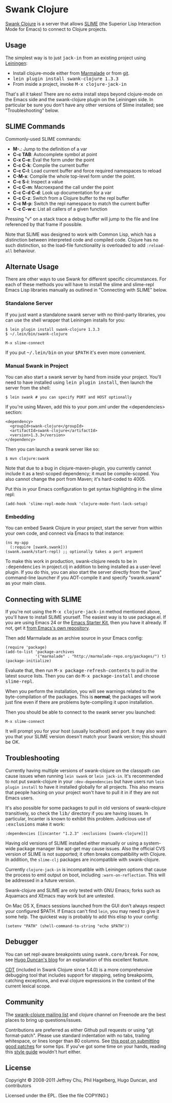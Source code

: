 # Swank Clojure

[Swank Clojure](http://github.com/technomancy/swank-clojure) is a
server that allows [SLIME](http://common-lisp.net/project/slime/) (the
Superior Lisp Interaction Mode for Emacs) to connect to Clojure
projects.

## Usage

The simplest way is to just <tt>jack-in</tt> from an existing project
using [Leiningen](http://github.com/technomancy/leiningen):

* Install clojure-mode either from
  [Marmalade](http://marmalade-repo.org) or from
  [git](http://github.com/technomancy/clojure-mode).
* <tt>lein plugin install swank-clojure 1.3.3</tt>
* From inside a project, invoke <tt>M-x clojure-jack-in</tt>

That's all it takes! There are no extra install steps beyond
clojure-mode on the Emacs side and the swank-clojure plugin on the
Leiningen side. In particular be sure you don't have any other
versions of Slime installed; see "Troubleshooting" below.

## SLIME Commands

Commonly-used SLIME commands:

* **M-.**: Jump to the definition of a var
* **C-c TAB**: Autocomplete symbol at point
* **C-x C-e**: Eval the form under the point
* **C-c C-k**: Compile the current buffer
* **C-c C-l**: Load current buffer and force required namespaces to reload
* **C-M-x**: Compile the whole top-level form under the point.
* **C-c S-i**: Inspect a value
* **C-c C-m**: Macroexpand the call under the point
* **C-c C-d C-d**: Look up documentation for a var
* **C-c C-z**: Switch from a Clojure buffer to the repl buffer
* **C-c M-p**: Switch the repl namespace to match the current buffer
* **C-c C-w c**: List all callers of a given function

Pressing "v" on a stack trace a debug buffer will jump to the file and
line referenced by that frame if possible.

Note that SLIME was designed to work with Common Lisp, which has a
distinction between interpreted code and compiled code. Clojure has no
such distinction, so the load-file functionality is overloaded to add
<code>:reload-all</code> behaviour.

## Alternate Usage

There are other ways to use Swank for different specific
circumstances.  For each of these methods you will have to install the
slime and slime-repl Emacs Lisp libraries manually as outlined in
"Connecting with SLIME" below.

### Standalone Server

If you just want a standalone swank server with no third-party
libraries, you can use the shell wrapper that Leiningen installs for
you:

    $ lein plugin install swank-clojure 1.3.3
    $ ~/.lein/bin/swank-clojure

    M-x slime-connect

If you put <tt>~/.lein/bin</tt> on your <tt>$PATH</tt> it's even more
convenient.

### Manual Swank in Project

You can also start a swank server by hand from inside your project.
You'll need to have installed using <tt>lein plugin
install</tt>, then launch the server from the shell:

    $ lein swank # you can specify PORT and HOST optionally

If you're using Maven, add this to your pom.xml under the
\<dependencies\> section:

    <dependency>
      <groupId>swank-clojure</groupId>
      <artifactId>swank-clojure</artifactId>
      <version>1.3.3</version>
    </dependency>

Then you can launch a swank server like so:

    $ mvn clojure:swank

Note that due to a bug in clojure-maven-plugin, you currently cannot
include it as a test-scoped dependency; it must be compile-scoped. You
also cannot change the port from Maven; it's hard-coded to 4005.

Put this in your Emacs configuration to get syntax highlighting in the
slime repl:

    (add-hook 'slime-repl-mode-hook 'clojure-mode-font-lock-setup)

### Embedding

You can embed Swank Clojure in your project, start the server from
within your own code, and connect via Emacs to that instance:

    (ns my-app
      (:require [swank.swank]))
    (swank.swank/start-repl) ;; optionally takes a port argument

To make this work in production, swank-clojure needs to be in
<tt>:dependencies</tt> in project.clj in addition to being installed
as a user-level plugin. If you do this, you can also start the server
directly from the "java" command-line launcher if you AOT-compile it
and specify "swank.swank" as your main class.

## Connecting with SLIME

If you're not using the <tt>M-x clojure-jack-in</tt> method mentioned
above, you'll have to install SLIME yourself. The easiest way is to
use package.el. If you are using Emacs 24 or the
[Emacs Starter Kit](http://github.com/technomancy/emacs-starter-kit),
then you have it already. If not, get it
[from Emacs's own repository](http://bit.ly/pkg-el23).

Then add Marmalade as an archive source in your Emacs config:

    (require 'package)
    (add-to-list 'package-archives
                 '("marmalade" . "http://marmalade-repo.org/packages/") t)
    (package-initialize)

Evaluate that, then run <kbd>M-x package-refresh-contents</kbd> to
pull in the latest source lists. Then you can do <kbd>M-x
package-install</kbd> and choose <kbd>slime-repl</kbd>.

When you perform the installation, you will see warnings related to
the byte-compilation of the packages. This is **normal**; the packages
will work just fine even if there are problems byte-compiling it upon
installation.

Then you should be able to connect to the swank server you launched:

    M-x slime-connect

It will prompt you for your host (usually localhost) and port. It may
also warn you that your SLIME version doesn't match your Swank
version; this should be OK.

## Troubleshooting

Currently having multiple versions of swank-clojure on the classpath
can cause issues when running `lein swank` or `lein jack-in`. It's
recommended to not put swank-clojure in your `:dev-dependencies` but
have users run `lein plugin install` to have it installed globally for
all projects. This also means that people hacking on your project
won't have to pull it in if they are not Emacs users.

It's also possible for some packages to pull in old versions of
swank-clojure transitively, so check the <tt>lib/</tt> directory if
you are having issues. In particular, Incanter is known to exhibit
this problem. Judicious use of <tt>:exclusions</tt> make it work:

    :dependencies [[incanter "1.2.3" :exclusions [swank-clojure]]]

Having old versions of SLIME installed either manually or using a
system-wide package manager like apt-get may cause issues. Also the
official CVS version of SLIME is not supported; it often breaks
compatibility with Clojure. In addition, the `slime-clj` packages are
incompatible with swank-clojure.

Currently `clojure-jack-in` is incompatible with Leiningen options
that cause the process to emit output on boot, including
`:warn-on-reflection`. This will be addressed in a future version.

Swank-clojure and SLIME are only tested with GNU Emacs; forks such as
Aquamacs and XEmacs may work but are untested.

On Mac OS X, Emacs sessions launched from the GUI don't always respect
your configured $PATH. If Emacs can't find `lein`, you may need to
give it some help. The quickest way is probably to add this elisp to
your config:

    (setenv "PATH" (shell-command-to-string "echo $PATH"))

## Debugger

You can set repl-aware breakpoints using <tt>swank.core/break</tt>.
For now, see
[Hugo Duncan's blog](http://hugoduncan.org/post/2010/swank_clojure_gets_a_break_with_the_local_environment.xhtml)
for an explanation of this excellent feature.

[CDT](http://georgejahad.com/clojure/swank-cdt.html) (included in
Swank Clojure since 1.4.0) is a more comprehensive debugging tool
that includes support for stepping, seting breakpoints, catching
exceptions, and eval clojure expressions in the context of the current
lexical scope.

## Community

The [swank-clojure mailing list](http://groups.google.com/group/swank-clojure) 
and clojure channel on Freenode are the best places to bring up
questions/issues.

Contributions are preferred as either Github pull requests or using
"git format-patch". Please use standard indentation with no tabs,
trailing whitespace, or lines longer than 80 columns. See [this post
on submitting good patches](http://technomancy.us/135) for some
tips. If you've got some time on your hands, reading this [style
guide](http://mumble.net/~campbell/scheme/style.txt) wouldn't hurt
either.

## License

Copyright © 2008-2011 Jeffrey Chu, Phil Hagelberg, Hugo Duncan, and
contributors

Licensed under the EPL. (See the file COPYING.)
